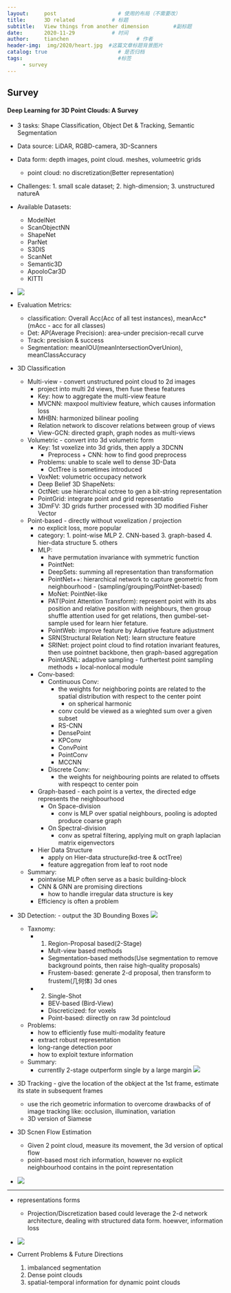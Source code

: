 ```yaml
---
layout:     post                    # 使用的布局（不需要改）
title:      3D related            # 标题 
subtitle:   View things from another dimension        #副标题
date:       2020-11-29            # 时间
author:     tianchen                      # 作者
header-img:  img/2020/heart.jpg  #这篇文章标题背景图片  
catalog: true                       # 是否归档
tags:                               #标签
     - survey
---
```



## Survey

> 

#### Deep Learning for 3D Point Clouds: A Survey

* 3 tasks: Shape Classification, Object Det & Tracking, Semantic Segmentation
* Data source: LiDAR, RGBD-camera, 3D-Scanners
* Data form: depth images, point cloud. meshes, volumeetric grids
	* point cloud: no discretization(Better representation)
* Challenges: 1. small scale dataset; 2. high-dimension; 3. unstructured natureA
* Available Datasets: 
	- ModelNet
	- ScanObjectNN
	- ShapeNet
	- ParNet
	- S3DIS
	- ScanNet
	- Semantic3D
	- ApooloCar3D
	- KITTI
* ![](https://github.com/A-suozhang/MyPicBed/raw/master//img/20201129200502.png)
* Evaluation Metrics:
	- classification: Overall Acc(Acc of all test instances), meanAcc*(mAcc - acc for all classes)
	- Det: AP(Average Precision): area-under precision-recall curve
	- Track: precision & success
	- Segmentation: meanIOU(meanIntersectionOverUnion), meanClassAccuracy

* 3D Classification
	- Multi-view - convert unstructured point cloud to 2d images
		* project into multi 2d views, then fuse these features
		* Key: how to aggregate the multi-view feature
		* MVCNN: maxpool multiview feature, which causes information loss
		* MHBN: harmonized bilinear pooling
		* Relation network to discover relations between group of views
		* View-GCN: directed graph, graph nodes as multi-views
	- Volumetric - convert into 3d volumetric form
		* Key: 1st voxelize into 3d grids, then apply a 3DCNN
			* Preprocess + CNN: how to find good preprocess
		* Problems: unable to scale well to dense 3D-Data
			* OctTree is sometimes introduced
		* VoxNet: volumetric occupacy network
		* Deep Belief 3D ShapeNets: 
		* OctNet: use hierarchical octree to gen a bit-string representation
		* PointGrid: integrate point and grid representatio
		* 3DmFV: 3D grids further processed with 3D modified Fisher Vector
	- Point-based - directly without voxelization / projection
		* no explicit loss, more popular
		* category: 1. point-wise MLP 2. CNN-based 3. graph-based 4. hier-data structure 5. others
		* MLP: 
			* have permutation invariance with symmetric function
			* PointNet: 
			* DeepSets: summing all representation than transformation
			* PointNet++: hierarchical network to capture geometric from neighbourhood - (sampling/grouping/PointNet-based)
			* MoNet: PointNet-like
			* PAT(Point Attention Transform): represent point with its abs position and relative position with neighbours, then group shuffle attention used for get relations, then gumbel-set-sample used for learn hier fetature. 
			* PointWeb: improve feature by Adaptive feature adjustment
			* SRN(Structural Relation Net): learn structure feature 
			* SRINet: project point cloud to find rotation invariant features, then use pointnet backbone, then graph-based aggregation
			* PointASNL: adaptive sampling - furthertest point sampling methods + local-nonlocal module
		* Conv-based:
			* Continuous Conv:
				* the weights for neighboring points are related to the spatial distribution with respect to the center point
					* on spherical harmonic
				* conv could be viewed as a wieghted sum over a given subset
				* RS-CNN
				* DensePoint
				* KPConv
				* ConvPoint
				* PointConv
				* MCCNN
			* Discrete Conv:
				* the weights for neighbouring points are related to offsets with respeqct to center poin
		* Graph-based - each point is a vertex, the directed edge represents the neighbourhood
			* On Space-division
				* conv is MLP over spatial neighbours, pooling is adopted produce coarse graph
			* On Spectral-division
				* conv as spetral filtering, applying mult on graph laplacian matrix eigenvectors
		* Hier Data Structure 
			* apply on Hier-data structure(kd-tree & octTree)
			* feature aggregation from leaf to root node
	- Summary:
		* pointwise MLP often serve as a basic building-block
		* CNN & GNN are promising directions
			* how to handle irregular data structure is key
		* Efficiency is often a problem


* 3D Detection: - output the 3D Bounding Boxes
![](https://github.com/A-suozhang/MyPicBed/raw/master//img/20201130154412.png) 
	* Taxnomy: 
		* 1. Region-Proposal based(2-Stage)
			* Mult-view based methods
			* Segmentation-based methods(Use segmentation to remove background points, then raise high-quality proposals)
			* Frustem-based: generate 2-d proposal, then transform to frustem(几何体) 3d ones
		* 2. Single-Shot
			* BEV-based (Bird-View)
			* Discreticized: for voxels
			* Point-based: diirectly on raw 3d pointcloud
	* Problems:
		* how to efficiently fuse multi-modality feature
		* extract robust representation
		* long-range detection poor
		* how to exploit texture information
	* Summary:
		* currentlly 2-stage outperform single by a large margin
![](https://github.com/A-suozhang/MyPicBed/raw/master//img/20201130161206.png)

* 3D Tracking - give the location of the obkject at the 1st frame, estimate its state in subsequent frames
	* use the rich geometric information to overcome drawbacks of of image tracking like: occlusion, illumination, variation
	* 3D version of Siamese

* 3D Scnen Flow Estimation
	* Given 2 point cloud, measure its movement, the 3d version of optical flow
	* point-based most rich information, however no explicit neighbourhood contains in the point representation
* ![](https://github.com/A-suozhang/MyPicBed/raw/master//img/20201130163319.png)

---

* representations forms
	* Projection/Discretization based could leverage the 2-d network architecture, dealing with structured data form. hoewver, information loss
* ![](https://github.com/A-suozhang/MyPicBed/raw/master//img/20201130164056.png)

* Current Problems &  Future Directions
	1. imbalanced segmentation
	2. Dense point clouds
	3. spatial-temporal information for dynamic point clouds








